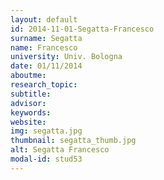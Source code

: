 ```yaml
---
layout: default 
id: 2014-11-01-Segatta-Francesco
surname: Segatta
name: Francesco
university: Univ. Bologna
date: 01/11/2014
aboutme: 
research_topic: 
subtitle: 
advisor: 
keywords: 
website: 
img: segatta.jpg
thumbnail: segatta_thumb.jpg
alt: Segatta Francesco
modal-id: stud53
---
```

